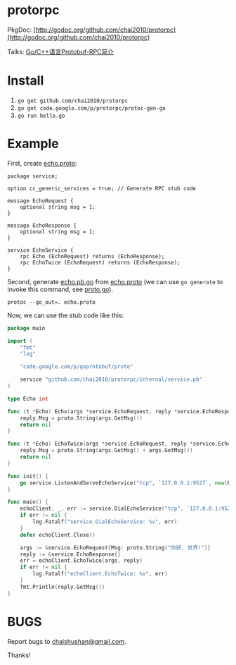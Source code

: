 protorpc
========

PkgDoc: [http://godoc.org/github.com/chai2010/protorpc](http://godoc.org/github.com/chai2010/protorpc)

Talks: [Go/C++语言Protobuf-RPC简介](http://go-talks.appspot.com/github.com/chai2010/talks/chai2010-protorpc-intro.slide)

Install
=======

1. `go get github.com/chai2010/protorpc`
2. `go get code.google.com/p/protorpc/protoc-gen-go`
3. `go run hello.go`

Example
=======

First, create [echo.proto](https://github.com/chai2010/protorpc/blob/master/internal/service.pb/echo.proto):

```Proto
package service;

option cc_generic_services = true; // Generate RPC stub code

message EchoRequest {
	optional string msg = 1;
}

message EchoResponse {
	optional string msg = 1;
}

service EchoService {
	rpc Echo (EchoRequest) returns (EchoResponse);
	rpc EchoTwice (EchoRequest) returns (EchoResponse);
}
```

Second, generate [echo.pb.go](https://github.com/chai2010/protorpc/blob/master/internal/service.pb/echo.pb.go)
from [echo.proto](https://github.com/chai2010/protorpc/blob/master/internal/service.pb/echo.proto) (we can use `go generate` to invoke this command, see [proto.go](https://github.com/chai2010/protorpc/blob/master/internal/service.pb/proto.go)).

	protoc --go_out=. echo.proto


Now, we can use the stub code like this: 

```Go
package main

import (
	"fmt"
	"log"

	"code.google.com/p/goprotobuf/proto"

	service "github.com/chai2010/protorpc/internal/service.pb"
)

type Echo int

func (t *Echo) Echo(args *service.EchoRequest, reply *service.EchoResponse) error {
	reply.Msg = proto.String(args.GetMsg())
	return nil
}

func (t *Echo) EchoTwice(args *service.EchoRequest, reply *service.EchoResponse) error {
	reply.Msg = proto.String(args.GetMsg() + args.GetMsg())
	return nil
}

func init() {
	go service.ListenAndServeEchoService("tcp", `127.0.0.1:9527`, new(Echo))
}

func main() {
	echoClient, _, err := service.DialEchoService("tcp", `127.0.0.1:9527`)
	if err != nil {
		log.Fatalf("service.DialEchoService: %v", err)
	}
	defer echoClient.Close()

	args := &service.EchoRequest{Msg: proto.String("你好, 世界!")}
	reply := &service.EchoResponse{}
	err = echoClient.EchoTwice(args, reply)
	if err != nil {
		log.Fatalf("echoClient.EchoTwice: %v", err)
	}
	fmt.Println(reply.GetMsg())
}
```

BUGS
====

Report bugs to <chaishushan@gmail.com>.

Thanks!
